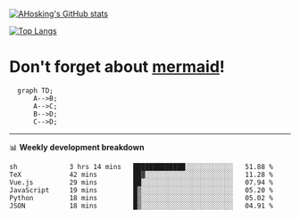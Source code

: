 [![AHosking's GitHub stats](https://github-readme-stats.vercel.app/api?username=ahosking&count_private=true&show_icons=true&theme=onedark&hide_rank=true&include_all_commits=true)](https://github.com/ahosking)

[![Top Langs](https://github-readme-stats.vercel.app/api/top-langs/?username=ahosking&layout=compact&theme=onedark)](https://github.com/ahosking)


# Don't forget about [mermaid](https://github.blog/2022-02-14-include-diagrams-markdown-files-mermaid/)!

```mermaid
  graph TD;
      A-->B;
      A-->C;
      B-->D;
      C-->D;
```
-------

📊 **Weekly development breakdown**

<!--START_SECTION:waka-->

```text
sh             3 hrs 14 mins   █████████████░░░░░░░░░░░░   51.88 %
TeX            42 mins         ██▓░░░░░░░░░░░░░░░░░░░░░░   11.28 %
Vue.js         29 mins         ██░░░░░░░░░░░░░░░░░░░░░░░   07.94 %
JavaScript     19 mins         █▒░░░░░░░░░░░░░░░░░░░░░░░   05.20 %
Python         18 mins         █▒░░░░░░░░░░░░░░░░░░░░░░░   05.02 %
JSON           18 mins         █▒░░░░░░░░░░░░░░░░░░░░░░░   04.91 %
```

<!--END_SECTION:waka-->
